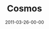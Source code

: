 ---
layout: message
category: message
series: "The Story"
title: "Cosmos"
date: 2011-03-26-00-00
message_id: 664
sc-permalink-url: "http://soundcloud.com/crdschurch/cosmos"
audio: "http://s3.amazonaws.com/crossroads-media/messages/audio/thestory01.mp3"
audio-duration: "47:44"
program: "http://s3.amazonaws.com/crossroads-media/documents/03_26-27_11Program.pdf"
description: "We'll be starting at the beginning of the story-before the world began-and talking about what it means that God is eternal and holy."
video: "http://s3.amazonaws.com/crossroads-media/messages/video/thestory01.mp4"
video-duration: "47:50"
yt-embed-url: "//www.youtube.com/embed/Mx7TUTMq6VU"
video-image: "http://s3.amazonaws.com/crossroads-media/images/thestory01_still.jpg"
tag: 
 - mingo
 - story
 - program
 - community-groups
 - healing-groups
 - small-groups
explicit: false
---